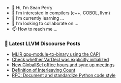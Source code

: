 - 👋 Hi, I’m Sean Perry
- 👀 I’m interested in compilers (c++, COBOL, llvm)
- 🌱 I’m currently learning ...
- 💞️ I’m looking to collaborate on ...
- 📫 How to reach me ...

<!---
s66perry/s66perry is a ✨ special ✨ repository because its `README.md` (this file) appears on your GitHub profile.
You can click the Preview link to take a look at your changes.
--->
### 📕 Latest LLVM Discourse Posts

<!-- DISCOURSE-LLVM:START -->
- [MLIR gpu-module-to-binary using the CAPI](https://discourse.llvm.org/t/mlir-gpu-module-to-binary-using-the-capi/74297#post_1)
- [Check whether VarDecl was explicitly initialized](https://discourse.llvm.org/t/check-whether-vardecl-was-explicitly-initialized/74268#post_2)
- [New GlobalISel office hours and sync up meetings](https://discourse.llvm.org/t/new-globalisel-office-hours-and-sync-up-meetings/74162#post_4)
- [Definition of Interleaving Count](https://discourse.llvm.org/t/definition-of-interleaving-count/74294#post_1)
- [RFC: Document and standardize Python code style](https://discourse.llvm.org/t/rfc-document-and-standardize-python-code-style/68257?page=3#post_51)
<!-- DISCOURSE-LLVM:END -->
